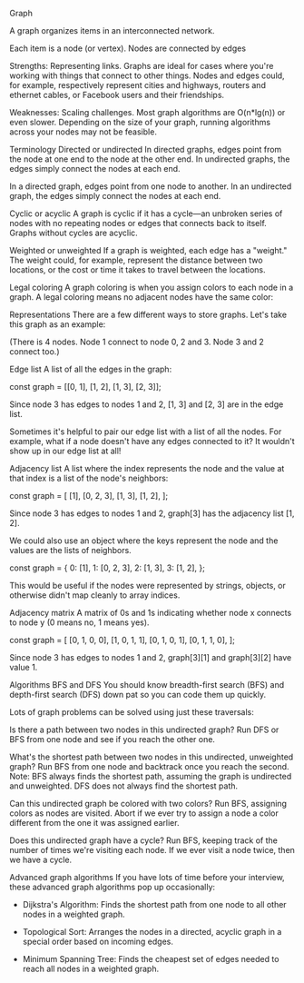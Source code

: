 Graph

A graph organizes items in an interconnected network.

Each item is a node (or vertex). Nodes are connected by edges

Strengths:
Representing links. Graphs are ideal for cases where you're working with things that 
connect to other things. Nodes and edges could, for example, respectively represent 
cities and highways, routers and ethernet cables, or Facebook users and their friendships.

Weaknesses:
Scaling challenges. Most graph algorithms are O(n*lg(n)) or even slower. Depending on 
the size of your graph, running algorithms across your nodes may not be feasible.

Terminology
Directed or undirected
In directed graphs, edges point from the node at one end to the node at the other end. 
In undirected graphs, the edges simply connect the nodes at each end.

In a directed graph, edges point from one node to another. In an undirected graph, the 
edges simply connect the nodes at each end.

Cyclic or acyclic
A graph is cyclic if it has a cycle—an unbroken series of nodes with no repeating nodes 
or edges that connects back to itself. Graphs without cycles are acyclic.

Weighted or unweighted
If a graph is weighted, each edge has a "weight." The weight could, for example, 
represent the distance between two locations, or the cost or time it takes to travel 
between the locations.

Legal coloring
A graph coloring is when you assign colors to each node in a graph. A legal coloring 
means no adjacent nodes have the same color:

Representations
There are a few different ways to store graphs. Let's take this graph as an example:

(There is 4 nodes. Node 1 connect to node 0, 2 and 3. Node 3 and 2 connect too.)

Edge list
A list of all the edges in the graph:

const graph = [[0, 1], [1, 2], [1, 3], [2, 3]];

Since node 3 has edges to nodes 1 and 2, [1, 3] and [2, 3] are in the edge list.

Sometimes it's helpful to pair our edge list with a list of all the nodes. For example, 
what if a node doesn't have any edges connected to it? It wouldn't show up in our edge 
list at all!

Adjacency list
A list where the index represents the node and the value at that index is a list of 
the node's neighbors:

const graph = [
  [1],
  [0, 2, 3],
  [1, 3],
  [1, 2],
];

Since node 3 has edges to nodes 1 and 2, graph[3] has the adjacency list [1, 2].

We could also use an object where the keys represent the node and the values are the 
lists of neighbors.

const graph = {
  0: [1],
  1: [0, 2, 3],
  2: [1, 3],
  3: [1, 2],
};

This would be useful if the nodes were represented by strings, objects, or otherwise 
didn't map cleanly to array indices.

Adjacency matrix
A matrix of 0s and 1s indicating whether node x connects to node y (0 means no, 1 means yes).

  const graph = [
  [0, 1, 0, 0],
  [1, 0, 1, 1],
  [0, 1, 0, 1],
  [0, 1, 1, 0],
];

Since node 3 has edges to nodes 1 and 2, graph[3][1] and graph[3][2] have value 1.

Algorithms
BFS and DFS
You should know breadth-first search (BFS) and depth-first search (DFS) down pat so you 
can code them up quickly.

Lots of graph problems can be solved using just these traversals:

Is there a path between two nodes in this undirected graph? Run DFS or BFS from one node 
and see if you reach the other one.

What's the shortest path between two nodes in this undirected, unweighted graph? Run BFS 
from one node and backtrack once you reach the second. Note: BFS always finds the 
shortest path, assuming the graph is undirected and unweighted. DFS does not always 
find the shortest path.

Can this undirected graph be colored with two colors? Run BFS, assigning colors as nodes 
are visited. Abort if we ever try to assign a node a color different from the one it was 
assigned earlier.

Does this undirected graph have a cycle? Run BFS, keeping track of the number of times 
we're visiting each node. If we ever visit a node twice, then we have a cycle.

Advanced graph algorithms
If you have lots of time before your interview, these advanced graph algorithms pop up 
occasionally:

- Dijkstra's Algorithm: Finds the shortest path from one node to all other nodes in a 
    weighted graph.

- Topological Sort: Arranges the nodes in a directed, acyclic graph in a special order 
    based on incoming edges.

- Minimum Spanning Tree: Finds the cheapest set of edges needed to reach all nodes in a 
    weighted graph.

